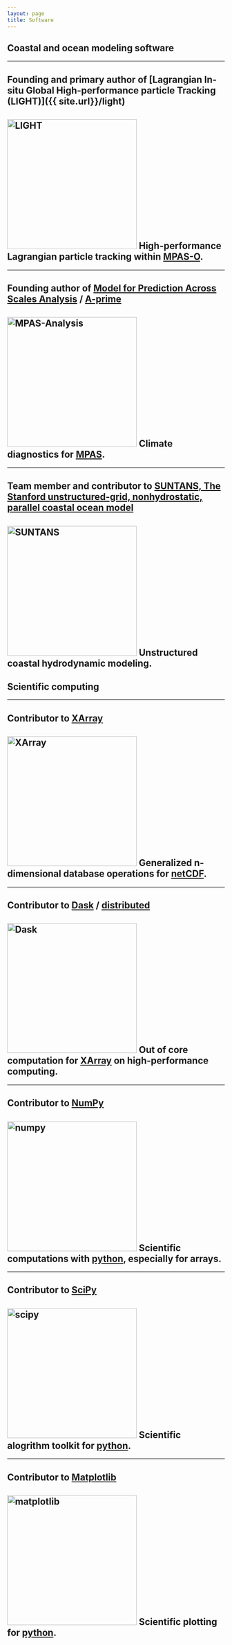 ```yaml
---
layout: page
title: Software
---
```


## Coastal and ocean modeling software

-------------------------------------------------------------------------------------------------------------------------------------------------------------------------------------------------------------------------------------------------
Founding and primary author of [Lagrangian In-situ Global High-performance particle Tracking (LIGHT)]({{ site.url}}/light)
-------------------------------------------------------------------------------------------------------------------------------------------------------------------------------------------------------------------------------------------------
<img src="{{ site.url }}/public/ACMELIGHT.png" alt="LIGHT" style="width: 300px;"/>    High-performance Lagrangian particle tracking within [MPAS-O](https://mpas-dev.github.io/ocean/ocean.html).
-------------------------------------------------------------------------------------------------------------------------------------------------------------------------------------------------------------------------------------------------
-------------------------------------------------------------------------------------------------------------------------------------------------------------------------------------------------------------------------------------------------
Founding author of [Model for Prediction Across Scales Analysis](https://github.com/MPAS-Dev/MPAS-Analysis/) / [A-prime](https://github.com/ACME-Climate/a-prime)
-------------------------------------------------------------------------------------------------------------------------------------------------------------------------------------------------------------------------------------------------
<img src="https://github.com/MPAS-Dev/MPAS-Analysis/raw/develop/docs/_static/sst_example.png" alt="MPAS-Analysis" style="width: 300px;"/> Climate diagnostics for [MPAS](https://mpas-dev.github.io/).
-------------------------------------------------------------------------------------------------------------------------------------------------------------------------------------------------------------------------------------------------

-------------------------------------------------------------------------------------------------------------------------------------------------------------------------------------------------------------------------------------------------
Team member and contributor to [SUNTANS, The Stanford unstructured-grid, nonhydrostatic, parallel coastal ocean model](https://github.com/ofringer/suntans) 
-------------------------------------------------------------------------------------------------------------------------------------------------------------------------------------------------------------------------------------------------
<img src="https://github.com/ofringer/suntans/raw/master/guide/images/galviston.png" alt="SUNTANS" style="width: 300px;"/>  Unstructured coastal hydrodynamic modeling.
-------------------------------------------------------------------------------------------------------------------------------------------------------------------------------------------------------------------------------------------------

## Scientific computing

-------------------------------------------------------------------------------------------------------------------------------------------------------------------------------------------------------------------------------------------------
Contributor to [XArray](http://xarray.pydata.org/en/stable/)
-------------------------------------------------------------------------------------------------------------------------------------------------------------------------------------------------------------------------------------------------
<img src="http://xarray.pydata.org/en/stable/_images/dataset-diagram-logo.png" alt="XArray" style="width: 300px;"/>    Generalized n-dimensional database operations for [netCDF](https://www.unidata.ucar.edu/software/netcdf/).
-------------------------------------------------------------------------------------------------------------------------------------------------------------------------------------------------------------------------------------------------

-------------------------------------------------------------------------------------------------------------------------------------------------------------------------------------------------------------------------------------------------
Contributor to [Dask](https://dask.pydata.org/en/latest/) / [distributed](https://distributed.readthedocs.io/en/latest/)
-------------------------------------------------------------------------------------------------------------------------------------------------------------------------------------------------------------------------------------------------
<img src="http://dask.pydata.org/en/latest/_images/collections-schedulers.png" alt="Dask" style="width: 300px;"/>    Out of core computation for [XArray](http://xarray.pydata.org/en/stable/) on high-performance computing.
-------------------------------------------------------------------------------------------------------------------------------------------------------------------------------------------------------------------------------------------------

-------------------------------------------------------------------------------------------------------------------------------------------------------------------------------------------------------------------------------------------------
Contributor to [NumPy](http://www.numpy.org/)
-------------------------------------------------------------------------------------------------------------------------------------------------------------------------------------------------------------------------------------------------
<img src="http://www.numpy.org/_static/numpy_logo.png" alt="numpy" style="width: 300px;"/>    Scientific computations with [python](https://www.python.org/), especially for arrays.
-------------------------------------------------------------------------------------------------------------------------------------------------------------------------------------------------------------------------------------------------

-------------------------------------------------------------------------------------------------------------------------------------------------------------------------------------------------------------------------------------------------
Contributor to [SciPy](https://www.scipy.org/)
-------------------------------------------------------------------------------------------------------------------------------------------------------------------------------------------------------------------------------------------------
<img src="https://raw.githubusercontent.com/donnemartin/data-science-ipython-notebooks/master/images/scipy.png" alt="scipy" style="width: 300px;"/>    Scientific alogrithm toolkit for [python](https://www.python.org/).
-------------------------------------------------------------------------------------------------------------------------------------------------------------------------------------------------------------------------------------------------

-------------------------------------------------------------------------------------------------------------------------------------------------------------------------------------------------------------------------------------------------
Contributor to [Matplotlib](https://matplotlib.org/)
-------------------------------------------------------------------------------------------------------------------------------------------------------------------------------------------------------------------------------------------------
<img src="https://upload.wikimedia.org/wikipedia/en/thumb/5/56/Matplotlib_logo.svg/1280px-Matplotlib_logo.svg.png" alt="matplotlib" style="width: 300px;"/>    Scientific plotting for [python](https://www.python.org/).
-------------------------------------------------------------------------------------------------------------------------------------------------------------------------------------------------------------------------------------------------
